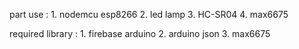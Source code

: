 part use : 
    1. nodemcu esp8266
    2. led lamp
    3. HC-SR04
    4. max6675

required library : 
    1. firebase arduino
    2. arduino json
    3. max6675